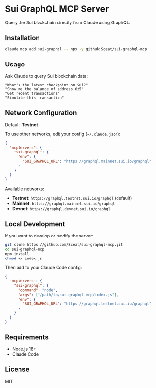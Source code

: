 # Sui GraphQL MCP Server

Query the Sui blockchain directly from Claude using GraphQL.

## Installation

```bash
claude mcp add sui-graphql -- npx -y github:Sceat/sui-graphql-mcp
```

## Usage

Ask Claude to query Sui blockchain data:

```
"What's the latest checkpoint on Sui?"
"Show me the balance of address 0x5"
"Get recent transactions"
"Simulate this transaction"
```

## Network Configuration

Default: **Testnet**

To use other networks, edit your config (`~/.claude.json`):

```json
{
  "mcpServers": {
    "sui-graphql": {
      "env": {
        "SUI_GRAPHQL_URL": "https://graphql.mainnet.sui.io/graphql"
      }
    }
  }
}
```

Available networks:
- **Testnet**: `https://graphql.testnet.sui.io/graphql` (default)
- **Mainnet**: `https://graphql.mainnet.sui.io/graphql`
- **Devnet**: `https://graphql.devnet.sui.io/graphql`

## Local Development

If you want to develop or modify the server:

```bash
git clone https://github.com/Sceat/sui-graphql-mcp.git
cd sui-graphql-mcp
npm install
chmod +x index.js
```

Then add to your Claude Code config:

```json
{
  "mcpServers": {
    "sui-graphql": {
      "command": "node",
      "args": ["/path/to/sui-graphql-mcp/index.js"],
      "env": {
        "SUI_GRAPHQL_URL": "https://graphql.testnet.sui.io/graphql"
      }
    }
  }
}
```

## Requirements

- Node.js 18+
- Claude Code

## License

MIT

